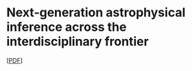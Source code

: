 # Next-generation astrophysical inference across the interdisciplinary frontier
[[PDF](https://github.com/williamjameshandley/talks/raw/ucl_2024/will_handley_ucl_2024.pdf)] 
